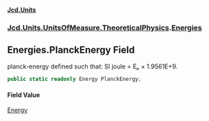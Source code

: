 #### [Jcd.Units](index.md 'index')

### [Jcd.Units.UnitsOfMeasure.TheoreticalPhysics](Jcd.Units.UnitsOfMeasure.TheoreticalPhysics.md 'Jcd.Units.UnitsOfMeasure.TheoreticalPhysics').[Energies](Energies.md 'Jcd.Units.UnitsOfMeasure.TheoreticalPhysics.Energies')

## Energies.PlanckEnergy Field

planck-energy defined such that: SI joule = Eₚ × 1.9561E+9.

```csharp
public static readonly Energy PlanckEnergy;
```

#### Field Value

[Energy](Energy.md 'Jcd.Units.UnitTypes.Energy')